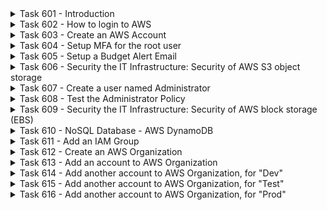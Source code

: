 <details>
<summary>Task 601 - Introduction</summary>
This course is all about IT Infrastructure Security, and again IT Infrastructure includes:

1. Compute
2. Storage
3. Networking, and
4. Security

We could also think as IT Infrastructure as the first three, and we need to implement IT Infrastructure security for all three.  

1. Compute (and related security)
2. Storage (and related security)
3. Networking (and related security)
4. Security (there will always some other security controls that don't fit into the above)

If there are any mistakes in these hands-on labs, try on your own to debug the problem, then send me the problem and solution, thanks!

Good Luck!  Teacher Todd
</details>

<details>
<summary>Task 602 - How to login to AWS</summary>
You will need to be able to login to multiple AWS accounts simultaneously.  If you have just one web browser window open with multiple AWS login tabs open, they will conflict and cause problems for AWS.  You will receive a message that you have to login again in the conflicting browser tabs.  So, it is recommended that you do the following instead, for for hands-on labs.

When you want to have your Web browser open tabs for multiple AWS logins, instead you should open completly separate Web browser windows, for example with Chrome incognito or Firefox private window options.  Or in Chrome, you can different users, and then then the different windows (one for each user) will not conflict.  This lets you switch back and forth between you two AWS accounts, very quickly.

We're going to first have some hands-on labs, where you will create a new account, and you will need the following windows open, in one or another hands-on lab:

1. AWS Management account, logged in as root
2. AWS Management account, logged in as administrator
3. AWS Management account, logged in as a normal user, with your student-id (later)

After many hours I've realized that it is impossible for you to learn the AWS Organizations service or the AWS IAM Identity service without getting some hands-on experience.  Even when I created my AWS Oganization and created my AWS Identity service, I can't give you permissions for either AWS Organizations or AWS Identity service, without giving you too permisive access.

So, students will create their own AWS accounts, to be used for AWS Organizations and AWS IAM Identity Center.  However, first you will learn something which is much easier to learn, which is account based IAM inline policies (with just users, groups, roles, and inline policies).
</details>

<details>
<summary>Task 603 - Create an AWS Account</summary>
To do many of the hands-on labs, you'll need one or more brand new AWS accounts to work with.

It is recommended that all students create their own AWS account, which will be used to perform hands-on labs, for the AWS IAM, AWS Organizations, and AWS IAM Identity Center hands-on labs.  If you create an AWS account, and this is the first AWS account you create, you will get the "free tier" service, and get many free services for 12 months, which is great since your AWS Academy accounts will close soon after the course is over, in January.

To create an AWS account, you will need a credit card, for verification, and to pay for any services that you use, that cost money.  Many AWS services are free for the first 12 months, but it can be tricky.  For example, they give you one free Linux server, but you can only have it configured with 1GB, not 2GB.  So, if you start a Linux server with 2GB, they will charge your credit card.  So, I suggest that you only use the AWS accounts you create for testing AWS Organizations, IAM, and IAM Identity Center policies, since they are all free.  All of the hands-on labs I ask you to do with your own account are free.  If you have one, use a virtual credit card, where you can set the limit very low, like 10kr, in case someone abuses your AWS account, or you make a mistake.

If you don't want to create an AWS account, that is not problem, you just need to join a study buddy group, where at least one student creates an account and agrees to do hands-on labs with you, possibly via zoom.  Since some students may not want to create an account, I will now allow five students per study buddy group, so that if you don't want to create an account, you can more easily find a group who created an account.  

Please update Canvas > Collaboratiion > Student Information, with a decision if you will create an AWS Account, and change your student buddy groups, as required, so, that you are in a group with a student who will have an AWS account.  On Tuesday, December 5th, you can use the Canvas chat to find a student to join, who has an AWS account that they signed up for.

For services that cost AWS money/credits, like EC2, you should continue to use your free 100 USD in credits, on the AWS Academy server.

If you use an eamil account that supports plus addresses, such as with gmail.com, you should use a plus addresses for your AWS accounts.  So, if you have an gmail address "me@gmail.com", you can use the address "me+Aws-Management@gmail.com", for the new account.  With this name, when you receive emails from AWS, from looking at the sent to email address, you'll know which AWS account it is concerning.

To create first account that you will create, surf to: [AWS](https://Aws.com), and click "Create account" in the upper right.  Then follow the instructions.  For the account name, choose "Management".
</details>

<details>
<summary>Task 604 - Setup MFA for the root user</summary>
If there was a virus on your computer and they could access your new AWS Management root user account credentials, they would be able to spin up lots of EC2 instances and run bitcoin minings applications, which might cost you a lot of money.  So, to prevent this, for you, and for the company you work for in the future, you will now learn to setup MFA on the AWS Management root user.

1. Login to your new AWS Management account.  
2. Search for and run the IAM service
3. In the middle, you should see, "Security recommendations" ... "Add MFA for root user", click on that.
4. Follow the instructions to set up MFA
5. You can use the Google Authenticator or Microsoft Authenticator apps.
6. Log out
7. Log in and verify that it required you to use MFA to login.

Note that you will create some more AWS account, but DON'T CREATE THEM YET!  Wait until after you create an AWS Organization, because you need to create them in a certain way, documented later.
</details>

<details>
<summary>Task 605 - Setup a Budget Alert Email</summary>
It is very important to keep track of the AWS charges, both as a student, and at your future company.  Please setup a Budget Alert Email as follows:

1. Login to your new AWS Management account.  
2. Search for and run the "Billing and Cost Management" service
3. Click on the left, "Cost Explorer".
4. You should get a message that it will take up to 24 hours to prepare the data.
5. Log back in after 24 hours and click on the left, near the bottom "Budgets".
6. Choose "Use a template"
7. I suggest to choose "Zero spend budget", so that you are alerted if there any any charges at all that you have to pay for.
8. Enter the email address that you want the alert sent to.
9. Click on the lower right, "Create budget".
</details>

<details>
<summary>Task 606 - Security the IT Infrastructure: Security of AWS S3 object storage</summary>
Storage is one big part of IT Infrastructure.  One popular type of public cloud storage is AWS S3 object storage, so need now have a hands-on lab to secure S3.  

Amazon Simple Storage Service (Amazon S3) is a highly scalable and durable object storage service provided by Amazon Web Services (AWS). It is designed to store and retrieve any amount of data from anywhere on the web. Amazon S3 is widely used for various purposes, including data storage, backup and restore, archiving, content distribution, and serving static websites.

Key features of Amazon S3 include:

Object Storage:

1. S3 stores data as objects, which consist of data, a key (unique within a bucket), and metadata.
Durability and Availability:

2. S3 is designed for 99.999999999% (11 nines) durability of objects across multiple Availability Zones within a region.
Scalability:

3. S3 automatically scales to handle a virtually unlimited amount of data. You can store an unlimited number of objects, each ranging from 0 bytes to 5 terabytes.

Multiple Storage Classes:

1. S3 provides different storage classes to optimize costs based on the access patterns and durability requirements of your data, including Standard, Intelligent-Tiering, Standard-IA (Infrequent Access), Glacier (for archival), and more.

Versioning:

1. Versioning allows you to keep multiple versions of an object in a bucket. This feature helps with data recovery and protection against accidental deletion.
Security and Access Control:

2. S3 allows you to control access to your data using bucket policies, Access Control Lists (ACLs), and AWS Identity and Access Management (IAM) roles.

Data Transfer Acceleration:

1. S3 Transfer Acceleration uses the CloudFront global network to accelerate uploads to and downloads from your S3 bucket.

Event Notifications:

1. You can configure event notifications to trigger AWS Lambda functions, SQS queues, or SNS topics when objects are created or deleted.

Logging and Auditing:

1. S3 provides logging features that allow you to track and analyze access to your bucket. You can also enable server access logging.
Static Website Hosting:

WebSite Hosting:

1. S3 can be used to host static websites by configuring the bucket for website hosting.

Amazon S3 is a versatile and widely used service that forms a fundamental part of many AWS architectures. It is often used in conjunction with other AWS services for building scalable and resilient applications.

The following policy allows all S3 actions, except S3 GetObject.  If you wanted to, you could add more S3 actions to the deny list, and they would also be denied.  For example, you could add the following actions to the S3 deny list:

1. s3:DeleteBucket:
Denying the ability to delete an S3 bucket can help prevent accidental or intentional deletion of critical data.

2. s3:DeleteObject:
Denying the ability to delete objects within a bucket can protect against unauthorized removal of important files.

3. s3:PutBucketPolicy:
Denying the ability to modify the bucket policy can help prevent unauthorized changes to access control configurations.

4. s3:PutBucketAcl:
Denying the ability to modify the bucket ACL (Access Control List) can help maintain control over who has access to the bucket.

5. s3:PutObjectAcl:
Denying the ability to modify object ACLs can help control access to individual objects within a bucket.

6. s3:PutObjectVersionAcl:
Similar to PutObjectAcl, denying the ability to modify versioned object ACLs helps control access in versioned buckets.

7. s3:PutBucketLogging:
Denying the ability to enable or modify bucket logging can help maintain the integrity of access logs.

8. s3:PutBucketEncryption:
Denying the ability to modify bucket encryption settings helps ensure the security of stored data.

9. s3:PutBucketPublicAccessBlock:
Denying the ability to modify public access settings for a bucket can help prevent unintentional exposure of data.

10. s3:DeleteBucketPolicy:
Denying the ability to delete the bucket policy can prevent unauthorized removal of the access policy.

11. s3:DeleteBucketWebsite:
Denying the ability to delete the bucket website configuration can help preserve web hosting settings.

12. s3:DeleteBucketCors:
Denying the ability to delete the CORS (Cross-Origin Resource Sharing) configuration helps control cross-origin access.

Here are the instructions:

1. Login to your new AWS Management account.  
2. Search for and run the IAM service
3. Click on the left, "Policies".
4. Click on the upper right, "Create policy".
5. Click on the upper right, "JSON".
6. Paste the following to replace the old json, and take the time to understand it.
```
{
	"Version": "2012-10-17",
	"Statement": [
		{
			"Sid": "AllowSeveral",
			"Effect": "Allow",
			"Action": [
				"cloudtrail:*",
				"cloudwatch:*",
			  "s3:*",
				"iam:*",
        "q:*"
			],
			"Resource": "*"
		},
		{
			"Sid": "DenyS3GetObject",
			"Effect": "Deny",
			"Action": "s3:GetObject",
			"Resource": "*"
		},
		{
			"Sid": "AllowAccessAnalyzer",
			"Effect": "Allow",
			"Action": "access-analyzer:ListPolicyGenerations",
			"Resource": "*"
		}
	]
}
```
7. Now add specific denies for two or more of s3:actions listed in the previous task, to the above policy.
8. Scroll down and click on the lower right, "Next"
9. Name the policy, "Administrators"
10. Note that it lists your policies below
11. Click on the lower right, "Create policy"
</details>

<details>
<summary>Task 607 - Create a user named Administrator</summary>
1. Login to your new AWS Management account.  
2. Search for and run the IAM service
3. Click on the left, "Users".
4. Click on the right, "Create user"
5. Enter, "Administrator"
6. Click on "Provide access to the AWS Management Console"
7. Select "I want to create an IAM user" (you will learn IAM Identity Center later)
8. Choose a password option, but document the password.
9. If you want, disable "Users must create a new password at next sign-in"
10. Click on the lower right "Next"
11. Click on the right "Attach policies diretly"
12. Click on "Filter by Type" and choose "Customer managed".
13. Select the "Administors" policy that you created earlier.
14. Click on the lower right, "Create user".
15. Save the url from the "Console sign-in URL" field, for login later.
</details>

<details>
<summary>Task 608 - Test the Administrator Policy</summary>
We will now test the Administrator policy.

1. Start a brand new Web browser window.
2. Login to your new AWS Management account (as Administrator, with the previous url and previous password)
3. Find the service "S3"
4. Create an S3 bucket (verify it works)
5. Find the service "EC2"
6. Try to create an EC2 instance (verify it fails)
7. Jump back to the other windows, the logged in as "root" window
8. Find the service "IAM".
9. Click on the left, "Policies".
10. Click on "Filter by Type", and select "Customer managed".
11. Click on your own "Administrators" policy.
12. Click on the right, "Edit".
13. Delete the line, "s3:*".
14. In the lower right click, "Next".
15. In the lower right click, "Save changes".
16. Verify that "S3" no longer shows up under "Permissions defined".
17. Jump back to the other window (user Administrator)
18. Try to create another S3 bucket (and verify it fails)
19. Jump back to the other window (user root)
20. On your own, figure out how to add back to the policy, the line that read "s3:*", and save it.
21. Jump back to the Administrator and verify that you can create a new S3 bucket.
22. Then delete all your S3 buckets.
</details>

<details>
<summary>Task 609 - Security the IT Infrastructure: Security of AWS block storage (EBS)</summary>
Storage is one big part of IT Infrastructure.  You learned how to implement some IT Infrastructure Seucurity on AWS s3 object storage.  Another type of storage is AWS EBS (Elastic Block Storage).  In this hands-on lab, you will how to secure EBS.

Amazon Elastic Block Store (Amazon EBS) is a service that provides block-level storage volumes for use with Amazon EC2 instances. Here are ten popular AWS Identity and Access Management (IAM) actions related to Amazon EBS that you might want to control or allow in your IAM policies:

1. ec2:AttachVolume:
Allows attaching an Amazon EBS volume to an Amazon EC2 instance.

2. ec2:CreateSnapshot:
Permits creating a snapshot of an Amazon EBS volume. Snapshots are point-in-time copies of volumes and are often used for backup purposes.

3. ec2:CreateVolume:
Enables the creation of new Amazon EBS volumes. This action is used to provision additional storage.

4. ec2:DeleteSnapshot:
Allows deleting an Amazon EBS snapshot.

5. ec2:DeleteVolume:
Permits the deletion of an Amazon EBS volume.

6. ec2:DescribeSnapshots:
Allows listing and describing Amazon EBS snapshots.

7. ec2:DescribeVolumes:
Allows listing and describing Amazon EBS volumes.

8. ec2:DetachVolume:
Permits detaching an Amazon EBS volume from an Amazon EC2 instance.

9. ec2:ModifyVolume:
Enables modifying the attributes of an Amazon EBS volume, such as the volume type or size.

10. ec2:CreateTags and ec2:DeleteTags:
Allows the creation and deletion of tags on Amazon EBS resources. Tags are useful for organizing and categorizing resources.

When crafting IAM policies, it's crucial to consider the specific actions required for your use case and apply the principle of least privilege. This means granting users or roles the minimum set of permissions necessary to perform their tasks effectively, without providing unnecessary access.

The following policy allows all EBS actions, except EBS xx.  If you wanted to, you could add more EBS actions to the deny list, and they would also be denied.  For example, you could some of the above actions to the EBS deny list:

Here are the instructions:

1. Login to your new AWS Management account, as the root user.  
2. Search for and run the IAM service
3. Click on the left, "Policies".
4. Click on the top, "Filter by Type".
5. Click on the upper right, "JSON".
6. Select "Customer managed".
7. Select the policy you created earlier, called "Admininstrators".
8. Paste the following to replace the old json, and take the time to understand it.
9. Save the above policy to apply it.
```
{
	"Version": "2012-10-17",
	"Statement": [
		{
			"Sid": "AllowSeveral",
			"Effect": "Allow",
			"Action": [
				"cloudtrail:*",
				"cloudwatch:*",
        "ebs:*",
			  "s3:*",
				"iam:*",
        "q:*"
			],
			"Resource": "*"
		},
		{
			"Sid": "DenyEbsDeny",
			"Effect": "Deny",
			"Action": "ebs:CreateTags",
			"Resource": "*"
		},
		{
			"Sid": "DenyS3GetObject",
			"Effect": "Deny",
			"Action": "s3:GetObject",
			"Resource": "*"
		},
		{
			"Sid": "AllowAccessAnalyzer",
			"Effect": "Allow",
			"Action": "access-analyzer:ListPolicyGenerations",
			"Resource": "*"
		}
	]
}
```
</details>

<details>
<summary>Task 610 - NoSQL Database - AWS DynamoDB</summary>
DynamoDB is a managed NoSQL database service. The Free Tier includes a certain amount of read and write capacity units, storage, and data transfer.  We'll create and then delete a NoSQL DynamoDB database.

1. Login to your new AWS Management account (as Administrator, with the previous url and previous password).  The following will not work (unless you do step 2.), but if you want to verify that it does not work, you can try that (optional)
2. In the Web window with your "root" login, do the following: On your own, enable the DynamoDB service, to be allowed by Administrator, by editing the IAM policy "Administrators", and adding a line that says, "dynamodb:*",
3. Jump to the AWS Administrator window.
4. Find the service "DynamoDB"
5. Click on the right, "Create a table"
6. For the table name, enter "Test_Table_1"
7. For the Partition key, enter "Pid"
8. For the Sort key, enter "Sid"
9. Change to "Customize settings" (and learn what it means)
10. Change to "DynamoDB Standard-IA" (and learn what it means)
11. Change to "On demand" (and learn what it means)
12. Leave the rest of the defaults and click on the bottom right, "Create table".
13. If you did step 2. correctly, you should have created a DynamoDB table
14. Now, immediately delete the table.
15. It is very important that you delete the table, and if you need help contact me.
16. Then change the policy back, by removing "dynamodb:*", from the policy.
17. Then verify that you can no longer create a DynamoDB table.
</details>

<details>
<summary>Task 611 - Add an IAM Group</summary>
You have now learned how to create an AWS account, secure root access via an MFA, create a budget, create a policy, create a user Administrator, apply the policy to Administrator, and make changes to user Administratrator's policy.  This was not the best practice, but to me, it is obvious that after you learned these basic skills, it will be much easier to learn the best practice skills.  I wish I could just point you to other material, but I could not find any other great material to teach you in an easy to learn way.  So, now you will learn about AWS IAM Groups, and the best practice on how to use AWS IAM Groups.  

You need to fully understand the following.  There are two ways to create the IAM group Administrators and give that group permissions.

1. You can login as root, and and the root user can take the actions.
2. Or root can give the user Administrator or group Administrors the AWS IAM rights to perform the action, via adding "iam:*" to the list of allowed permissions.
3. Then the Administrator can login and perform the actions.
4. For this hands-on labs, try to give the Administor user the "iam:*" rights, and login as Administrator
5. On your own, try to figure out how to create the group named "Administrators".
6. Then add the user, "Administrator", to the new group named "Administratorys".
7. Add the policy named, "Administrators" to the new group named, "Administrators".
8. Remove the policy named, "Administrators" frmo the past user named, "Administrators".
</details>

<details>
<summary>Task 612 - Create an AWS Organization</summary>
In the previous task, you created a new AWS account.  In this task you will create a new AWS Oganization, based on the previous account you created, which will become the AWS organization "Security" account.

When you login to your new AWS account, you should use a new web browser window, so that it does not conflict with your previous  windows.  After you log in to AWS with your Management account, do an AWS search for the "organizations" service, and choose that.

Then do the following to enable AWS organizations:

1. Open the AWS Organizations console.
2. In Create organization page, Choose Create organization.
3. AWS will create an organization, with a root OU (organization unit), and the Management account will be a member of the root OU.  This may take a minute or so. 
</details>

<details>
<summary>Task 613 - Add an account to AWS Organization</summary>
AWS Organizations has no value, unless there are multiple account in the AWS Organization, so you will create the following AWS accounts, which will all be a part of the AWS Organization:

1. Management account (where you create and control the AWS Organizations)
2. Security account (for security work, such as auditing)
3. Dev (Development) account, for use in developing the services
4. Test account, to test the services
5. Prod (Production) account, to run the actual services

In this task, you will create a 2nd AWS Account and add it to your AWS Organization, named "Security"

If you create the 2nd AWS account, from within your main AWS Account, from within the AWS Organizations service, you don't need to provide a credit card again, so I'll show you how to do that now.  Note that any charges from your "Security" account, will be rolled up into the Management account billing information.

From your main management account, surf to "AWS Organizations".

1. Click on "AWS accounts".
2. Click on the upper right, "Add an AWS account"
3. Select, "Create an AWS account".
4. In the "AWS account name" box, enter, "Security".
5. Then there is a box which states, "Email address of the account's owner"
6. Note that in AWS, you need a separate and disinct email address for every AWS account.
7. If possible, I suggest to use a plus address.  So, if you have an gmail address "me@gmail.com", you can use the address "me+Aws-Security@gmail.com", for the new account.  With this name, when you receive emails from AWS, from looking at the sent to email address, you'll know which AWS account it is concerning.
8. Note that they have a bug.  In the Management account it might say, "AWS is creating 1 account", but after you get the email refresh that page, and you'll then see the new "Security" account in your organization. 
</details>

<details>
<summary>Task 614 - Add another account to AWS Organization, for "Dev"</summary>
Follow the instructions, as in the previous task, but create this new "Dev" account.
</details>

<details>
<summary>Task 615 - Add another account to AWS Organization, for "Test"</summary>
Follow the instructions, as in the previous task, but create this new "Test" account.
</details>

<details>
<summary>Task 616 - Add another account to AWS Organization, for "Prod"</summary>
Follow the instructions, as in the previous task, but create this new "Prod" account.
</details>

